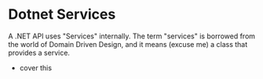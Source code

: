 # Dotnet Services

A .NET API uses "Services" internally.
The term "services" is borrowed from the world of Domain Driven Design, and it means (excuse me) a class that provides a service.

- cover this